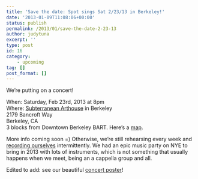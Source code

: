 ```yaml
---
title: 'Save the date: Spot sings Sat 2/23/13 in Berkeley!'
date: '2013-01-09T11:08:06+00:00'
status: publish
permalink: /2013/01/save-the-date-2-23-13
author: judytuna
excerpt: ''
type: post
id: 16
category:
    - upcoming
tag: []
post_format: []
---
```

We’re putting on a concert!

When: Saturday, Feb 23rd, 2013 at 8pm  
Where: [Subterranean Arthouse](http://subterraneanarthouse.org/) in Berkeley  
2179 Bancroft Way  
Berkeley, CA  
3 blocks from Downtown Berkeley BART. Here’s a [map](https://maps.google.com/maps?q=2179+Bancroft+Way,+Berkeley,+CA&hl=en&sll=37.269174,-119.306607&sspn=10.676602,22.126465&oq=2179+Bancroft+Way,+Berkeley&hnear=2179+Bancroft+Way,+Berkeley,+California+94704&t=m&z=16).

More info coming soon =) Otherwise, we’re still rehearsing every week and [recording ourselves](http://youtube.com/spottheoctopus) intermittently. We had an epic music party on NYE to bring in 2013 with lots of instruments, which is not something that usually happens when we meet, being an a cappella group and all.

Edited to add: see our beautiful [concert poster](https://spottheoctop.us/2013/02/undulating-a-cappella/)!